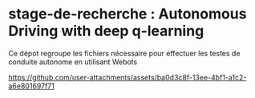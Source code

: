 # stage-de-recherche : Autonomous Driving with deep q-learning
Ce dépot regroupe les fichiers nécessaire pour effectuer les testes de conduite autonome en utilisant Webots 

https://github.com/user-attachments/assets/ba0d3c8f-13ee-4bf1-a1c2-a6e801697f71
